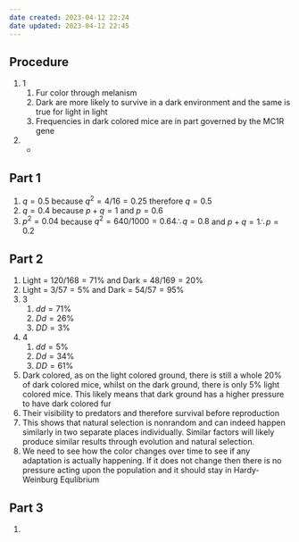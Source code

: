 ```yaml
---
date created: 2023-04-12 22:24
date updated: 2023-04-12 22:45
---
```


## Procedure

1. 1
   1. Fur color through melanism
   2. Dark are more likely to survive in a dark environment and the same is true for light in light
   3. Frequencies in dark colored mice are in part governed by the MC1R gene
2. -

## Part 1

1. $q = 0.5$ because $q^2=4/16=0.25$ therefore $q=0.5$
2. $q=0.4$ because $p+q=1$ and $p=0.6$
3. $p^2=0.04$ because $q^2=640/1000=0.64\therefore q=0.8$ and $p+q=1\therefore p=0.2$

## Part 2

1. Light = $120/168=71\%$ and Dark = $48/169=20\%$
2. Light = $3/57=5\%$ and Dark = $54/57=95\%$
3. 3
   1. $dd=71\%$
   2. $Dd=26\%$
   3. $DD=3\%$
4. 4
   1. $dd=5\%$
   2. $Dd=34\%$
   3. $DD=61\%$
5. Dark colored, as on the light colored ground, there is still a whole 20% of dark colored mice, whilst on the dark ground, there is only 5% light colored mice. This likely means that dark ground has a higher pressure to have dark colored fur
6. Their visibility to predators and therefore survival before reproduction
7. This shows that natural selection is nonrandom and can indeed happen similarly in two separate places individually. Similar factors will likely produce similar results through evolution and natural selection.
8. We need to see how the color changes over time to see if any adaptation is actually happening. If it does not change then there is no pressure acting upon the population and it should stay in Hardy-Weinburg Equlibrium

## Part 3

1. 
